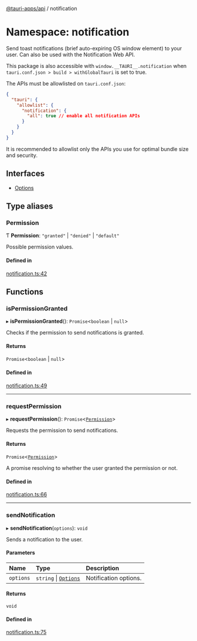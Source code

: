 [@tauri-apps/api](../index.md) / notification

# Namespace: notification

Send toast notifications (brief auto-expiring OS window element) to your user.
Can also be used with the Notification Web API.

This package is also accessible with `window.__TAURI__.notification` when `tauri.conf.json > build > withGlobalTauri` is set to true.

The APIs must be allowlisted on `tauri.conf.json`:
```json
{
  "tauri": {
    "allowlist": {
      "notification": {
        "all": true // enable all notification APIs
      }
    }
  }
}
```
It is recommended to allowlist only the APIs you use for optimal bundle size and security.

## Interfaces

- [Options](../interfaces/notification.Options.md)

## Type aliases

### Permission

Ƭ **Permission**: ``"granted"`` \| ``"denied"`` \| ``"default"``

Possible permission values.

#### Defined in

[notification.ts:42](https://github.com/tauri-apps/tauri/blob/72b78f39/tooling/api/src/notification.ts#L42)

## Functions

### isPermissionGranted

▸ **isPermissionGranted**(): `Promise`<`boolean` \| ``null``\>

Checks if the permission to send notifications is granted.

#### Returns

`Promise`<`boolean` \| ``null``\>

#### Defined in

[notification.ts:49](https://github.com/tauri-apps/tauri/blob/72b78f39/tooling/api/src/notification.ts#L49)

___

### requestPermission

▸ **requestPermission**(): `Promise`<[`Permission`](notification.md#permission)\>

Requests the permission to send notifications.

#### Returns

`Promise`<[`Permission`](notification.md#permission)\>

A promise resolving to whether the user granted the permission or not.

#### Defined in

[notification.ts:66](https://github.com/tauri-apps/tauri/blob/72b78f39/tooling/api/src/notification.ts#L66)

___

### sendNotification

▸ **sendNotification**(`options`): `void`

Sends a notification to the user.

#### Parameters

| Name | Type | Description |
| :------ | :------ | :------ |
| `options` | `string` \| [`Options`](../interfaces/notification.Options.md) | Notification options. |

#### Returns

`void`

#### Defined in

[notification.ts:75](https://github.com/tauri-apps/tauri/blob/72b78f39/tooling/api/src/notification.ts#L75)
